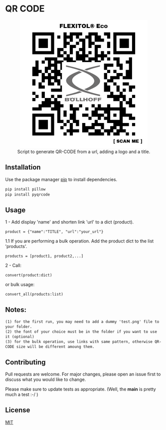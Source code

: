 # QR CODE
<p align="center">

<img src="qr_codes/flexitol_eco.png" alt="Example of QR-CODE">
<br />
Script to generate QR-CODE from a url, adding a logo and a title.
</p> 


## Installation

Use the package manager [pip](https://pip.pypa.io/en/stable/) to install dependencies.

```bash
pip install pillow
pip install pyqrcode
```

## Usage
1 - Add display 'name' and shorten link 'url' to a dict (product).   
```
product = {"name":"TITLE", "url":"your_url"}
```  
  
1.1 If you are performing a bulk operation. Add the product dict to the list 'products'.   
``` 
products = [product1, product2,...] 
```  
  
2 - Call:  
  
```
convert(product:dict)
```   
  
or bulk usage: 
  
```
convert_all(products:list)
```  
  
  
  
## Notes:  
    (1) for the first run, you may need to add a dummy 'test.png' file to your folder.  
    (2) the font of your choice must be in the folder if you want to use it (optional)  
    (3) for the bulk operation, use links with same pattern, otherwise QR-CODE size will be different amoung them.  

## Contributing
Pull requests are welcome. For major changes, please open an issue first to discuss what you would like to change.

Please make sure to update tests as appropriate. (Well, the __main__ is pretty much a test :-/ )

## License
[MIT](https://choosealicense.com/licenses/mit/)

